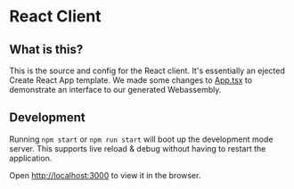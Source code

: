 # React Client

## What is this?
This is the source and config for the React client. It's essentially an ejected Create React App template. We made some changes to [App.tsx](/react-client/src/App.tsx) to demonstrate an interface to our generated Webassembly.

## Development
Running `npm start` or `npm run start` will boot up the development mode server. This supports live reload & debug without having to restart the application.

Open [http://localhost:3000](http://localhost:3000) to view it in the browser.
